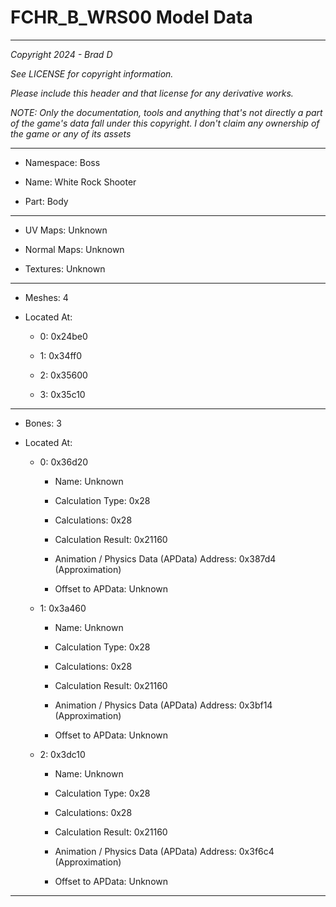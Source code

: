 # FCHR_B_WRS00 Model Data

---

*Copyright 2024 - Brad D*

*See LICENSE for copyright information.*

*Please include this header and that license for any derivative works.*

*NOTE: Only the documentation, tools and anything that's not directly a part of the game's data fall under this copyright. I don't claim any ownership of the game or any of its assets*

---

* Namespace: Boss

* Name:  White Rock Shooter

* Part: Body

---

* UV Maps: Unknown

* Normal Maps: Unknown

* Textures: Unknown

---

* Meshes: 4

* Located At:

  * 0: 0x24be0

  * 1: 0x34ff0

  * 2: 0x35600

  * 3: 0x35c10

---

* Bones: 3

* Located At:

  * 0: 0x36d20

    * Name: Unknown

    * Calculation Type: 0x28

    * Calculations: 0x28

    * Calculation Result: 0x21160

    * Animation / Physics Data (APData) Address: 0x387d4 (Approximation)

    * Offset to APData: Unknown

  * 1: 0x3a460

    * Name: Unknown

    * Calculation Type: 0x28

    * Calculations: 0x28

    * Calculation Result: 0x21160

    * Animation / Physics Data (APData) Address: 0x3bf14 (Approximation)

    * Offset to APData: Unknown

  * 2: 0x3dc10

    * Name: Unknown

    * Calculation Type: 0x28

    * Calculations: 0x28

    * Calculation Result: 0x21160

    * Animation / Physics Data (APData) Address: 0x3f6c4 (Approximation)

    * Offset to APData: Unknown

---

